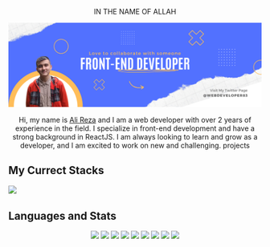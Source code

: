 <p align="center">IN THE NAME OF ALLAH</p>

<img src="image/GitHub banner.png">

<p align="center">
  Hi, my name is <a href="https://www.alirezasamadi.com/">Ali Reza</a> and I am a web developer with over 2 years of experience in the field. I specialize in front-end development and have a strong background in ReactJS. I am always looking to learn and grow as a developer, and I am excited to work on new and challenging. projects
</p>

## My Currect Stacks

<img src="https://skillicons.dev/icons?i=next,typescript,redux,tailwindcss,vercel,firebase,figma,framer-motion" />

## Languages and Stats
<div align="center">
  <a href="#"><img src="https://img.shields.io/badge/html5-%23e34f26.svg?logo=html5&logoColor=white&style=for-the-badge"></a>
  <img src="https://img.shields.io/badge/css3-%231572b6.svg?logo=css3&logoColor=white&style=for-the-badge">
  <img src="https://img.shields.io/badge/javascript-%23323330.svg?logo=javascript&logoColor=%23F7DF1E&style=for-the-badge">
  <img src="https://img.shields.io/badge/typescript-%23007acc.svg?logo=typescript&logoColor=white&style=for-the-badge">
  <img src="https://img.shields.io/badge/node.js-%2343853d.svg?logo=node.js&logoColor=white&style=for-the-badge">
  <img src="https://img.shields.io/badge/react-%2320232a.svg?logo=react&logoColor=%2361dafb&style=for-the-badge">
  <img src="https://img.shields.io/badge/tailwindcss-%2338b2ac.svg?logo=tailwind-css&logoColor=white&style=for-the-badge">
  <img src="https://img.shields.io/badge/visual%20studio%20code-%230078d7.svg?logo=visual-studio-code&logoColor=white&style=for-the-badge">
  <img src="https://img.shields.io/badge/figma-%23f24e1e.svg?logo=figma&logoColor=white&style=for-the-badge">
</div>



